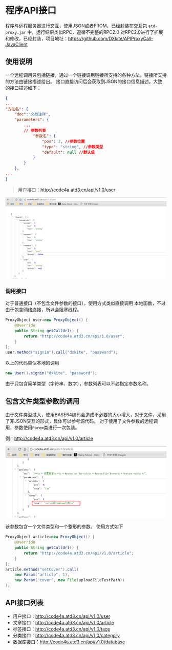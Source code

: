 # 程序API接口

程序与远程服务器进行交互，使用JSON或者FROM，已经封装在交互包 `atd-proxy.jar` 中，运行结果类似RPC，遵循不完整的RPC2.0
对RPC2.0进行了扩展和修改，已经封装，项目地址：https://github.com/DXkite/APIProxyCall-JavaClient

## 使用说明

一个远程调用只包括链接，通过一个链接调用链接所支持的各种方法。链接所支持的方法由链接描述给出。
接口直接访问后会获取到JSON的接口信息描述。大致的接口描述如下：

```json
{
...
"方法名": {
    "doc":"文档注释",
    "parameters": { 
        ...
        // 参数列表
            "参数名": {
                "pos": 3, //参数位置
                "type": "string", //参数类型
                "default": null //默认值
            }
        }
    },
...
}
```

> 用户接口：http://code4a.atd3.cn/api/v1.0/user

![](assets/rpc_module.png)

### 调用接口

对于普通接口（不包含文件参数的接口），使用方式类似直接调用
本地函数，不过由于包含网络连接，所以会阻塞线程。

```java
ProxyObject user=new ProxyObject() {
	@Override
	public String getCallUrl() {
		return "http://code4a.atd3.cn/api/1.0/user";
	}
};
user.method("signin").call("dxkite", "password");
```

以上的代码类似本地的调用

```java
new User().signin("dxkite", "password");
```

由于只包含简单类型（字符串、数字），参数列表可以不必指定参数名称。

## 包含文件类型参数的调用

由于文件类型过大，使用BASE64编码会造成不必要的大小增大，对于文件，采用了非JSON交互的形式，具体可以参考源代码。
对于使用了文件参数的远程调用，参数使用`Parem`类进行一次包装。

例：http://code4a.atd3.cn/api/v1.0/article

![](assets/file.png)

该参数包含一个文件类型和一个整形的参数。
使用方式如下
```java
ProxyObject article=new ProxyObject() {
	@Override
	public String getCallUrl() {
		return "http://code4a.atd3.cn/api/v1.0/article";
	}
};
article.method("setCover").call(
    new Param("article", 1),
    new Param("cover", new File(uploadFileTestPath))
);
```

## API接口列表

- 用户接口：http://code4a.atd3.cn/api/v1.0/user
- 文章接口：http://code4a.atd3.cn/api/v1.0/article
- 标签接口：http://code4a.atd3.cn/api/v1.0/tags
- 分类接口：http://code4a.atd3.cn/api/v1.0/category
- 数据库接口：http://code4a.atd3.cn/api/v1.0/database 